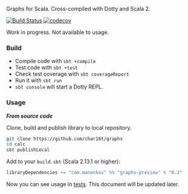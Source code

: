 Graphs for Scala. Cross-compiled with Dotty and Scala 2.

[![Build Status](https://travis-ci.com/char16t/graphs.svg?branch=master)](https://travis-ci.com/char16t/graphs)
[![codecov](https://codecov.io/gh/char16t/graphs/branch/master/graph/badge.svg?token=0ETTLQ0OID)](https://codecov.io/gh/char16t/graphs)

Work in progress. Not available to usage.

### Build

 * Compile code with `sbt +compile` 
 * Test code with `sbt +test`
 * Check test coverage with `sbt coverageReport` 
 * Run it with `sbt run`
 * `sbt console` will start a Dotty REPL. 

### Usage

***From source code***

Clone, build and publish library to local repository.
```bash
git clone https://github.com/char16t/graphs
cd calc
sbt publishLocal
```

Add to your `build.sbt` (Scala 2.13.1 or higher):
```scala
libraryDependencies += "com.manenkov" %% "graphs-preview" % "0.2"
```

Now you can see usage in [tests](src/test/scala/com/manenkov/lib/AllTests.scala). This document will be updated later.
